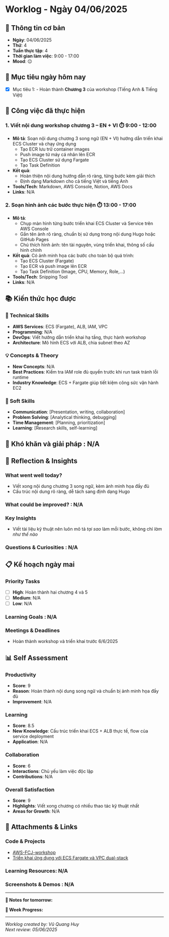 # Worklog - Ngày 04/06/2025

## 📅 Thông tin cơ bản
- **Ngày**: 04/06/2025
- **Thứ**: 4
- **Tuần thực tập**: 4
- **Thời gian làm việc**: 9:00 - 17:00
- **Mood**: 😐

## 🎯 Mục tiêu ngày hôm nay
- [x] Mục tiêu 1: - Hoàn thành **Chương 3** của workshop (Tiếng Anh & Tiếng Việt)

## 💼 Công việc đã thực hiện

### 1. Viết nội dung workshop chương 3 – EN + VI ⏱️ 9:00 - 12:00 
- **Mô tả**: Soạn nội dung chương 3 song ngữ (EN + VI) hướng dẫn triển khai ECS Cluster và chạy ứng dụng
  - Tạo ECR lưu trữ container images
  - Push image từ máy cá nhân lên ECR
  - Tạo ECS Cluster sử dụng Fargate
  - Tạo Task Definition
- **Kết quả**:
  - Hoàn thiện nội dung hướng dẫn rõ ràng, từng bước kèm giải thích
  - Định dạng Markdown cho cả tiếng Việt và tiếng Anh
- **Tools/Tech**: Markdown, AWS Console, Notion, AWS Docs
- **Links**: N/A

### 2. Soạn hình ảnh các bước thực hiện ⏱️ 13:00 - 17:00
- **Mô tả**: 
  - Chụp màn hình từng bước triển khai ECS Cluster và Service trên AWS Console
  - Gắn tên ảnh rõ ràng, chuẩn bị sử dụng trong nội dung Hugo hoặc GitHub Pages
  - Chú thích hình ảnh: tên tài nguyên, vùng triển khai, thông số cấu hình chính
- **Kết quả**: Có ảnh minh họa các bước cho toàn bộ quá trình:
  - Tạo ECS Cluster (Fargate)
  - Tạo ECR và push image lên ECR
  - Tạo Task Definition (Image, CPU, Memory, Role,…)
- **Tools/Tech**: Snipping Tool
- **Links**: N/A

## 📚 Kiến thức học được

### 🔧 Technical Skills
- **AWS Services**: ECS (Fargate), ALB, IAM, VPC
- **Programming**: N/A
- **DevOps**: Viết hướng dẫn triển khai hạ tầng, thực hành workshop
- **Architecture**: Mô hình ECS với ALB, chia subnet theo AZ

### 💡 Concepts & Theory
- **New Concepts**: N/A
- **Best Practices**: Kiểm tra IAM role đủ quyền trước khi run task tránh lỗi runtime
- **Industry Knowledge**: ECS + Fargate giúp tiết kiệm công sức vận hành EC2

### 🤝 Soft Skills
- **Communication**: [Presentation, writing, collaboration]
- **Problem Solving**: [Analytical thinking, debugging]
- **Time Management**: [Planning, prioritization]
- **Learning**: [Research skills, self-learning]

## 🚧 Khó khăn và giải pháp : N/A

## 💭 Reflection & Insights

### What went well today?
- Viết xong nội dung chương 3 song ngữ, kèm ảnh minh họa đầy đủ
- Cấu trúc nội dung rõ ràng, dễ tách sang định dạng Hugo 

### What could be improved? : N/A

### Key Insights
- Viết tài liệu kỹ thuật nên luôn mô tả *tại sao* làm mỗi bước, không chỉ *làm như thế nào*

### Questions & Curiosities : N/A

## 📋 Kế hoạch ngày mai

### Priority Tasks
- [ ] **High**: Hoàn thành hai chương 4 và 5 
- [ ] **Medium**: N/A
- [ ] **Low**: N/A

### Learning Goals : N/A

### Meetings & Deadlines
  - Hoàn thành workshop và triển khai trước 6/6/2025  

## 📊 Self Assessment

### Productivity
- **Score**: 9
- **Reason**: Hoàn thành nội dung song ngữ và chuẩn bị ảnh minh họa đầy đủ
- **Improvement**: N/A

### Learning
- **Score**: 8.5
- **New Knowledge**: Cấu trúc triển khai ECS + ALB thực tế, flow của service deployment  
- **Application**: N/A

### Collaboration
- **Score**: 6
- **Interactions**: Chủ yếu làm việc độc lập
- **Contributions**: N/A

### Overall Satisfaction
- **Score**: 9
- **Highlights**: Viết xong chương có nhiều thao tác kỹ thuật nhất
- **Areas for Growth**: N/A

## 📎 Attachments & Links

### Code & Projects
- [AWS-FCJ-workshop](https://github.com/ConKhiPecPeC/AWS-FCJ-workshop.git)
- [Triển khai ứng dụng với ECS Fargate và VPC dual-stack](https://conkhipecpec.github.io/AWS-FCJ-workshop/vi/)
### Learning Resources: N/A

### Screenshots & Demos : N/A
---

**📝 Notes for tomorrow:**

**🎯 Week Progress:**

---
*Worklog created by: Vũ Quang Huy*  
*Next review: 05/06/2025*
